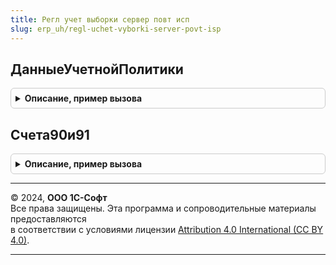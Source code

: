 ```yaml
---
title: Регл учет выборки сервер повт исп
slug: erp_uh/regl-uchet-vyborki-server-povt-isp
---
```



## ДанныеУчетнойПолитики
<details style="margin: 1em 0; padding: 0.5em; border: 1px solid #ccc; border-radius: 6px;">

<summary style="font-weight: bold; cursor: pointer;">Описание, пример вызова</summary>

```bsl

// Возвращает параметры учетной политики, значимые для заполнения сумм НУ, ПР, ВР в проводках.
//
// Параметры:
// 	Организация - СправочникСсылка.Организации - Организация, для которой получаются параметры учетной политики
// 	Период - Дата - Период действия учетной политики.
//
// Возвращаемое значение:
// 	 Структура - значения параметров учетной политики:
// 		* ПлательщикНалогаНаПрибыль - Булево - Признак, что организация является плательщиком налога на прибыль
// 		* ПоддержкаПБУ18 - Булево - Признак, что организация применяет ПБУ 18/02.
// 		* ВедетсяУчетПостоянныхИВременныхРазниц - Булево - Признак, что ведется учет разниц при применении ПБУ 18/02.
//
Функция ДанныеУчетнойПолитики(Организация, Период) Экспорт
```

Пример вызова
```bsl
Результат = РеглУчетВыборкиСерверПовтИсп.ДанныеУчетнойПолитики(Организация, Период) 
```
</details>

## Счета90и91
<details style="margin: 1em 0; padding: 0.5em; border: 1px solid #ccc; border-radius: 6px;">

<summary style="font-weight: bold; cursor: pointer;">Описание, пример вызова</summary>

```bsl

// Возвращает субсчета 90 и 91.
//
// Возвращаемое значение
// 	 СписокСчетов - СписокЗначений - Субсчета 90 и 91.
//
Функция Счета90и91() Экспорт
```

Пример вызова
```bsl
Результат = РеглУчетВыборкиСерверПовтИсп.Счета90и91() 
```
</details>

---

© 2024, **ООО 1С-Софт**  
Все права защищены. Эта программа и сопроводительные материалы предоставляются  
в соответствии с условиями лицензии [Attribution 4.0 International (CC BY 4.0)](https://creativecommons.org/licenses/by/4.0/legalcode).

---

